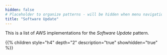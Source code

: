 ```yaml
---
hidden: false
# Placeholder to organize patterns - will be hidden when menu navigation becomes untenable
title: "Software Update"
---
```

This is a list of AWS implementations for the _Software Update_ pattern.

{{% children   style="h4" depth="2" description="true" showhidden="true" %}}